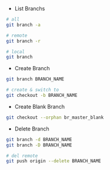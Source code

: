 

- List Branchs
```bash
# all
git branch -a

# remote
git branch -r

# local
git branch
```


- Create Branch
```bash
git branch BRANCH_NAME

# create & switch to
git checkout -b BRANCH_NAME
```

- Create Blank Branch
```bash
git checkout --orphan br_master_blank
```


- Delete Branch
```bash
git branch -d BRANCH_NAME
git branch -D BRANCH_NAME

# del remote
git push origin --delete BRANCH_NAME
```
